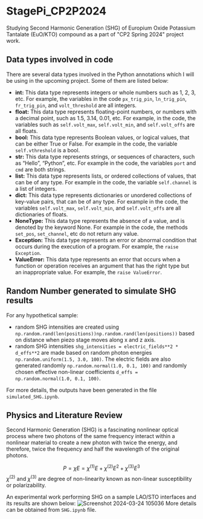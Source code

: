 # StagePi_CP2P2024
Studying Second Harmonic Generation (SHG) of Europium Oxide Potassium Tantalate (EuO/KTO) compound as a part of "CP2 Spring 2024" project work.

## Data types involved in code
There are several data types involved in the Python annotations which I will be using in the upcoming project. Some of them are listed below:
- **int:** This data type represents integers or whole numbers such as 1, 2, 3, etc. For example, the variables in the code `px_trig_pin`, `ln_trig_pin`, `fr_trig_pin`, and `volt_threshold` are all integers.
- **float:** This data type represents floating-point numbers, or numbers with a decimal point, such as 1.5, 3.14, 0.01, etc. For example, in the code, the variables such as `self.volt_max`, `self.volt_min`, and `self.volt_offs` are all floats.
- **bool:** This data type represents Boolean values, or logical values, that can be either True or False. For example in the code, the variable `self.vthreshold` is a bool.
- **str:** This data type represents strings, or sequences of characters, such as “Hello”, “Python”, etc. For example in the code, the variables `port` and `cmd` are both strings.
- **list:** This data type represents lists, or ordered collections of values, that can be of any type. For example in the code, the variable `self.channel` is a list of integers.
- **dict:** This data type represents dictionaries or unordered collections of key-value pairs, that can be of any type. For example in the code, the variables `self.volt_max`, `self.volt_min`, and `self.volt_offs` are all dictionaries of floats.
- **NoneType:** This data type represents the absence of a value, and is denoted by the keyword None. For example in the code, the methods `set_pos`, `set_channel`, etc do not return any value.
- **Exception:** This data type represents an error or abnormal condition that occurs during the execution of a program. For example, the `raise Exception`.
- **ValueError:** This data type represents an error that occurs when a function or operation receives an argument that has the right type but an inappropriate value. For example, the `raise ValueError`.

## Random Number generated to simulate SHG results
For any hypothetical sample: 
- random SHG intensities are created using `np.random.rand(len(positions))np.random.rand(len(positions))` based on distance when piezo stage moves along x and z axis.
- random SHG intensities `shg_intensities = electric_fields**2 * d_effs**2` are made based on random photon energies `np.random.uniform(1.5, 3.0, 100)`. The electric fields are also generated randomly `np.random.normal(1.0, 0.1, 100)` and randomly chosen effective non-linear coefficients `d_effs = np.random.normal(1.0, 0.1, 100)`.

For more details, the outputs have been generated in the file `simulated_SHG.ipynb`.

## Physics and Literature Review
Second Harmonic Generation (SHG) is a fascinating nonlinear optical process where two photons of the same frequency interact within a nonlinear material to create a new photon with twice the energy, and therefore, twice the frequency and half the wavelength of the original photons.

$$P  = \chi E = \chi^{(1)} E + \chi^{(2)} E^2 + \chi^{(3)} E^3$$
$\chi^{(2)}$ and $\chi^{(3)}$ are degree of non-linearity known as non-linear susceptibility or polarizability.

An experimental work performing SHG on a sample LAO/STO interfaces and its results are shown below:
![Screenshot 2024-03-24 105036](https://github.com/s4il3sh/StagePi_CP2P2024/assets/144289804/400bd371-24af-44f5-98f7-7b1dd1d08043)
More details can be obtained from `SHG.ipynb` file.

